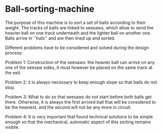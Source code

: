 # Ball-sorting-machine


The purpose of this machine is to sort a set of balls according to their weight. The tracks of balls are linked to seesaws, which allow to send the heavier ball on one track underneath and the lighter ball on another one. Balls arrive in ''huts'' and are then lined up and sorted.

Different problems have to be considered and solved during the design process: 

Problem 1: Construction of the seesaws: the heavier ball  can arrive on any one of the seesaw sides, it must however be placed on the same track at the exit. 

Problem 2: it is always necessary to keep enough slope so that balls do not stop. 

Problem 3: What to do so that seesaws do not start before both balls get there. Otherwise, it is always the first arrived ball that will be considered to be the heaviest, and the second will not be any more in circuit. 

Problem 4: It is very important that found technical solutions to be simple enough so that the mechanical, automatic aspect of this sorting remains visible. 
